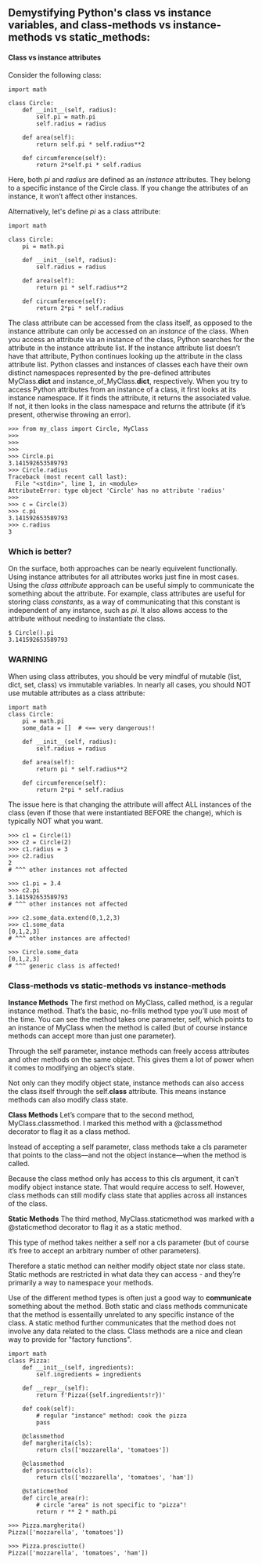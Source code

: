 ## Demystifying Python's class vs instance variables, and class-methods vs instance-methods vs static_methods:


#### Class vs instance attributes
Consider the following class:
```
import math

class Circle:
    def __init__(self, radius):
        self.pi = math.pi
        self.radius = radius

    def area(self):
        return self.pi * self.radius**2

    def circumference(self):
        return 2*self.pi * self.radius
```
Here, both *pi* and *radius* are defined as an *instance* attributes. They belong to a specific instance of the Circle class. If you change the attributes of an instance, it won’t affect other instances.

Alternatively, let's define *pi* as a class attribute:
```
import math

class Circle:
    pi = math.pi

    def __init__(self, radius):
        self.radius = radius

    def area(self):
        return pi * self.radius**2

    def circumference(self):
        return 2*pi * self.radius
```

The class attribute can be accessed from the class itself, as opposed to the instance attribute can only be accessed on an *instance* of the class. When you access an attribute via an instance of the class, Python searches for the attribute in the instance attribute list. If the instance attribute list doesn’t have that attribute, Python continues looking up the attribute in the class attribute list. Python classes and instances of classes each have their own distinct namespaces represented by the pre-defined attributes MyClass.__dict__ and instance_of_MyClass.__dict__, respectively. When you try to access Python attributes from an instance of a class, it first looks at its instance namespace. If it finds the attribute, it returns the associated value. If not, it then looks in the class namespace and returns the attribute (if it’s present, otherwise throwing an error).

```
>>> from my_class import Circle, MyClass
>>>
>>>
>>>
>>> Circle.pi
3.141592653589793
>>> Circle.radius
Traceback (most recent call last):
  File "<stdin>", line 1, in <module>
AttributeError: type object 'Circle' has no attribute 'radius'
>>>
>>> c = Circle(3)
>>> c.pi
3.141592653589793
>>> c.radius
3
```

### Which is better?
On the surface, both approaches can be nearly equivelent functionally.  Using instance attributes for all attributes works just fine in most cases.
Using the *class attribute* approach can be useful simply to communicate the something about the attribute. For example, class attributes are useful for storing class *constants*, as a way of communicating that this constant is independent of any instance, such as *pi*. It also allows access to the attribute without needing to instantiate the class.

```
$ Circle().pi
3.141592653589793
```

### WARNING
When using class attributes, you should be very mindful of mutable (list, dict, set, class) vs immutable variables.  In nearly all cases, you should NOT use mutable attributes as a class attribute:
```
import math
class Circle:
    pi = math.pi
    some_data = []  # <== very dangerous!!

    def __init__(self, radius):
        self.radius = radius

    def area(self):
        return pi * self.radius**2

    def circumference(self):
        return 2*pi * self.radius
```

The issue here is that changing the attribute will affect ALL instances of the class (even if those that were instantiated BEFORE the change), which is typically NOT what you want.

```
>>> c1 = Circle(1)
>>> c2 = Circle(2)
>>> c1.radius = 3
>>> c2.radius
2
# ^^^ other instances not affected

>>> c1.pi = 3.4
>>> c2.pi
3.141592653589793
# ^^^ other instances not affected

>>> c2.some_data.extend(0,1,2,3)
>>> c1.some_data
[0,1,2,3]
# ^^^ other instances are affected!

>>> Circle.some_data
[0,1,2,3]
# ^^^ generic class is affected!
```

### Class-methods vs static-methods vs instance-methods
**Instance Methods**
The first method on MyClass, called method, is a regular instance method. That’s the basic, no-frills method type you’ll use most of the time. You can see the method takes one parameter, self, which points to an instance of MyClass when the method is called (but of course instance methods can accept more than just one parameter).

Through the self parameter, instance methods can freely access attributes and other methods on the same object. This gives them a lot of power when it comes to modifying an object’s state.

Not only can they modify object state, instance methods can also access the class itself through the self.__class__ attribute. This means instance methods can also modify class state.

**Class Methods**
Let’s compare that to the second method,  MyClass.classmethod. I marked this method with a @classmethod decorator to flag it as a class method.

Instead of accepting a self parameter, class methods take a cls parameter that points to the class—and not the object instance—when the method is called.

Because the class method only has access to this cls argument, it can’t modify object instance state. That would require access to self. However, class methods can still modify class state that applies across all instances of the class.

**Static Methods**
The third method, MyClass.staticmethod was marked with a @staticmethod decorator to flag it as a static method.

This type of method takes neither a self nor a cls parameter (but of course it’s free to accept an arbitrary number of other parameters).

Therefore a static method can neither modify object state nor class state. Static methods are restricted in what data they can access - and they’re primarily a way to namespace your methods.


Use of the different method types is often just a good way to **communicate** something about the method.  Both static and class methods communicate that the method is essentailly unrelated to any specific instance of the class.  A static method further communicates that the method does not involve any data related to the class.  Class methods are a nice and clean way to provide for "factory functions".
```
import math
class Pizza:
    def __init__(self, ingredients):
        self.ingredients = ingredients

    def __repr__(self):
        return f'Pizza({self.ingredients!r})'

    def cook(self):
        # regular "instance" method: cook the pizza
        pass

    @classmethod
    def margherita(cls):
        return cls(['mozzarella', 'tomatoes'])

    @classmethod
    def prosciutto(cls):
        return cls(['mozzarella', 'tomatoes', 'ham'])
        
    @staticmethod
    def circle_area(r):
        # circle "area" is not specific to "pizza"!
        return r ** 2 * math.pi
```

```
>>> Pizza.margherita()
Pizza(['mozzarella', 'tomatoes'])

>>> Pizza.prosciutto()
Pizza(['mozzarella', 'tomatoes', 'ham'])
```
